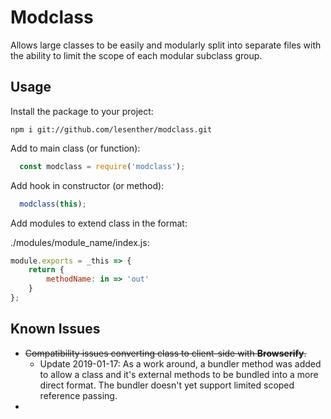 Modclass
========

Allows large classes to be easily and modularly split into separate files with the ability to limit the scope of each modular subclass group.

Usage
-----

Install the package to your project:

```
npm i git://github.com/lesenther/modclass.git
```

Add to main class (or function):

```javascript
  const modclass = require('modclass');
```

Add hook in constructor (or method):

```javascript
  modclass(this);
```

Add modules to extend class in the format:  

./modules/module_name/index.js:

```javascript
module.exports = _this => {
    return {
        methodName: in => 'out'
    }
};
```

Known Issues
------

 * ~~Compatibility issues converting class to client-side with **Browserify**.~~
     * Update 2019-01-17:  As a work around, a bundler method was added to allow a class and it's external methods to be bundled into a more direct format.  The bundler doesn't yet support limited scoped reference passing.  
 *